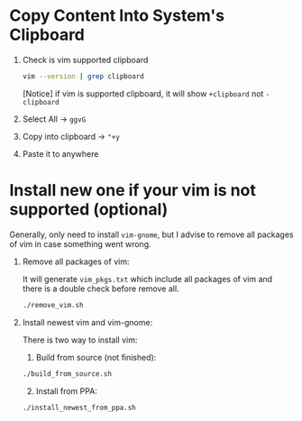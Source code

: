 # Copy Content Into System's Clipboard

1. Check is vim supported clipboard

	```bash
	vim --version | grep clipboard	
	```

	[Notice] if vim is supported clipboard, it will show `+clipboard` not `-clipboard`

2. Select All -> `ggvG`

3. Copy into clipboard -> `"+y`

4. Paste it to anywhere


# Install new one if your vim is not supported (optional)

Generally, only need to install `vim-gnome`, but I advise to remove all packages of vim in case something went wrong.

1. Remove all packages of vim:

	It will generate `vim_pkgs.txt` which include all packages of vim and there is a double check before remove all.
	```bash
	./remove_vim.sh
	```

2. Install newest vim and vim-gnome:

	There is two way to install vim:

	1. Build from source (not finished):

	```bash
	./build_from_source.sh
	```

	2. Install from PPA:

	```bash
	./install_newest_from_ppa.sh
	```
